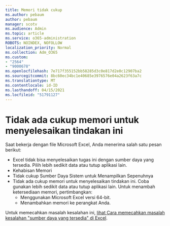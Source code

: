 ```yaml
---
title: Memori tidak cukup
ms.author: pebaum
author: pebaum
manager: scotv
ms.audience: Admin
ms.topic: article
ms.service: o365-administration
ROBOTS: NOINDEX, NOFOLLOW
localization_priority: Normal
ms.collection: Adm_O365
ms.custom:
- "2564"
- "9000678"
ms.openlocfilehash: 7e717f355152bb58285d3c0e817d2e0c12907ba2
ms.sourcegitcommit: 8bc60ec34bc1e40685e3976576e04a2623f63a7c
ms.translationtype: MT
ms.contentlocale: id-ID
ms.lasthandoff: 04/15/2021
ms.locfileid: "51791127"
---
```

# <a name="there-isnt-enough-memory-to-complete-this-action"></a>Tidak ada cukup memori untuk menyelesaikan tindakan ini

Saat bekerja dengan file Microsoft Excel, Anda menerima salah satu pesan berikut:

- Excel tidak bisa menyelesaikan tugas ini dengan sumber daya yang tersedia. Pilih lebih sedikit data atau tutup aplikasi lain.
- Kehabisan Memori
- Tidak cukup Sumber Daya Sistem untuk Menampilkan Sepenuhnya
- Tidak ada cukup memori untuk menyelesaikan tindakan ini. Coba gunakan lebih sedikit data atau tutup aplikasi lain. Untuk menambah ketersediaan memori, pertimbangkan: 
    - Menggunakan Microsoft Excel versi 64-bit.
    - Menambahkan memori ke perangkat Anda.

Untuk memecahkan masalah kesalahan ini, [lihat Cara memecahkan masalah kesalahan "sumber daya yang tersedia" di Excel](https://docs.microsoft.com/office/troubleshoot/excel/available-resources-errors).